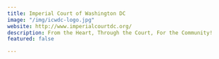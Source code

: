 ```yaml
---
title: Imperial Court of Washington DC
image: "/img/icwdc-logo.jpg"
website: http://www.imperialcourtdc.org/
description: From the Heart, Through the Court, For the Community!
featured: false

---
```

